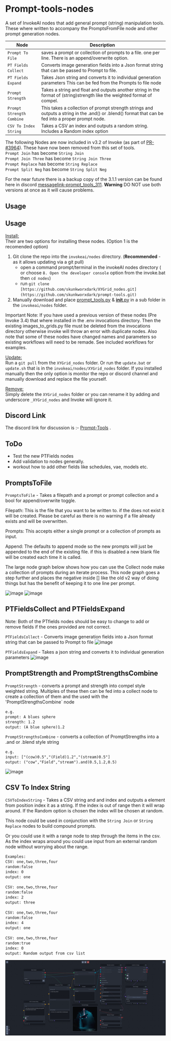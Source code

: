 # Prompt-tools-nodes
A set of InvokeAI nodes that add general prompt (string) manipulation tools.  These where written to accompany the PromptsFromFile node and other prompt generation nodes.

|Node|Description|
|---|---|
|`Prompt To File`|saves a prompt or collection of prompts to a file. one per line. There is an append/overwrite option.|
|`PT Fields Collect`|Converts image generation fields into a Json format string that can be passed to Prompt to file.|
|`PT Fields Expand`|Takes Json string and converts it to individual generation parameters This can be fed from the Prompts to file node|
|`Prompt Strength`|Takes a string and float and outputs another string in the format of (string)strength like the weighted format of compel. |
|`Prompt Strength Combine`|This takes a collection of prompt strength strings and outputs a string in the .and() or .blend() format that can be fed into a proper prompt node.|
|`CSV To Index String`|Takes a CSV an index and outputs a random string. Includes a Random index option|

The following Nodes are now included in v3.2 of Invoke (as part of [PR-#3964](https://github.com/invoke-ai/InvokeAI/pull/3964)). These have now been removed from this set of tools.<br>
`Prompt Join` has become `String Join`<br>
`Prompt Join Three` has become `String Join Three`<br>
`Prompt Replace` has become `String Replace`<br>
`Prompt Split Neg` has become `String Split Neg`<br>

For the near future there is a backup copy of the 3.1.1 version can be found here in discord [messagelink-prompt_tools_311]([prompt_tools_311.py](https://discord.com/channels/1020123559063990373/1134084151386058803/1166313528114819132)).  **Warning** DO NOT use both versions at once as it will cause problems. 

## Usage
## Usage
<ins>Install:</ins><BR>
Their are two options for installing these nodes. (Option 1 is the recomended option) 
1. Git clone the repo into the `invokeai/nodes` directory. (**Recommended** - as it allows updating via a git pull)
    - open a command prompt/terminal in the invokeAI nodes directory ( or choose `8. Open the developer console` option from the invoke.bat then `cd nodes`)
    - run `git clone [https://github.com/skunkworxdark/XYGrid_nodes.git](https://github.com/skunkworxdark/prompt-tools.git)`
2. Manually download and place [prompt_tools.py](prompt_tools.py) & [__init__.py](__init__.py) in a sub folder in the `invokeai/nodes` folder. 

Important Note: If you have used a previous version of these nodes (Pre Invoke 3.4) that where installed in the .env invocations directory. Then the existing images_to_grids.py file must be deleted from the invocations directory otherwise invoke will throw an error with duplicate nodes. Also note that some of these nodes have changed names and parameters so existing workflows will need to be remade. See included workflows for examples.

<ins>Update:</ins><BR>
Run a `git pull` from the `XYGrid_nodes` folder. Or run the `update.bat` or `update.sh` that is in the `invokeai/nodes/XYGrid_nodes` folder. If you installed manually then the only option is monitor the repo or discord channel and manually download and replace the file yourself.

<ins>Remove:</ins><BR>
Simply delete the `XYGrid_nodes` folder or you can rename it by adding and underscore `_XYGrid_nodes` and Invoke will ignore it.


## Discord Link
The discord link for discussion is :- [Prompt-Tools](https://discord.com/channels/1020123559063990373/1134084151386058803) .

## ToDo
- Test the new PTFields nodes
- Add validation to nodes generally.
- workout how to add other fields like schedules, vae, models etc.

## PromptsToFile
`PromptsToFile` - Takes a filepath and a prompt or prompt collection and a bool for append/overwrite toggle.

Filepath:  This is the file that you want to be written to.  if the does not exist it will be created. Please be careful as there is no warning if a file already exists and will be overwritten.

Prompts: This accepts either a single prompt or a collection of prompts as input. 

Append: The defaults to append mode so the new prompts will just be appended to the end of the existing file. if this is disabled a new blank file will be created each time it is called. 

The large node graph below shows how you can use the Collect node make a collection of prompts during an iterate process.  This node graph goes a step further and places the negative inside [] like the old v2 way of doing things but has the benefit of keeping it to one line per prompt.

![image](https://github.com/skunkworxdark/Prompt-tools-nodes/assets/21961335/b483a0e9-bd98-44ef-8c0e-0dc1b884deee)
![image](https://github.com/skunkworxdark/Prompt-tools-nodes/assets/21961335/db82f094-ace7-4450-a418-31af64c01724)


## PTFieldsCollect and PTFieldsExpand
Note: Both of the PTfields nodes should be easy to change to add or remove fields if the ones provided are not correct.

`PTFieldsCollect` - Converts image generation fields into a Json format string that can be passed to Prompt to file
![image](https://github.com/skunkworxdark/Prompt-tools-nodes/assets/21961335/3a716fe3-5e7d-41dd-80a2-3055cb4e7daf)

`PTFieldsExpand` - Takes a json string and converts it to individual generation parameters
![image](https://github.com/skunkworxdark/Prompt-tools-nodes/assets/21961335/f0d733c1-74f4-4b92-b0c1-a813e7106530)


## PromptStrength and PromptStrengthsCombine
`PromptStrength` - converts a prompt and strength into compel style weighted string. Multiples of these then can be fed into a collect node to create a collection of them and the used with the 'PromptStrengthsCombine` node
```
e.g.
prompt: A blues sphere
strength: 1.2
output: (A blue sphere)1.2
```

`PromptStrengthsCombine` - converts a collection of PromptStrengths into a .and or .blend style string
```
e.g.
input: ["(cow)0.5","(Field)1.2","(stream)0.5"]
output: ("cow","Field","stream").and(0.5,1.2,0.5)
```

![image](https://github.com/skunkworxdark/Prompt-tools-nodes/assets/21961335/ce9120dd-b3fa-470e-ac29-b9acfb6e240f)

## CSV To Index String
`CSVToIndexString` - Takes a CSV string and and index and outputs a element from position index it as a string. If the index is out of range then it will wrap around. If the Random option is chosen the index will be chosen at random. 

This node could be used in conjunction with the `String Join` or `String Replace` nodes to build compound prompts. 

Or you could use it with a range node to step through the items in the csv.  As the index wraps around you could use input from an external random node without worrying about the range.

```
Examples:
CSV: one,two,three,four
random:false
index: 0
output: one

CSV: one,two,three,four
random:false
index: 2
output: three

CSV: one,two,three,four
random:false
index: 4
output: one

CSV: one,two,three,four
random:true
index: 0
output: Random output from csv list

```

![CSVToIndexString](images/CSVToIndexStringNode.png)
